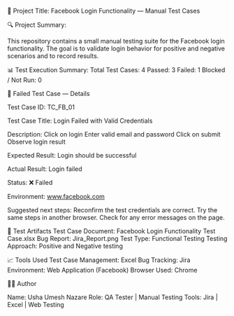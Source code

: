
📘 Project Title: Facebook Login Functionality — Manual Test Cases

🔍 Project Summary:

This repository contains a small manual testing suite for the Facebook login functionality. The goal is to validate login behavior for positive and negative scenarios and to record results.

📊 Test Execution Summary:
                          Total Test Cases: 4
                          Passed: 3
                          Failed: 1
                          Blocked / Not Run: 0

📄 Failed Test Case — Details


Test Case ID: TC_FB_01

Test Case Title: Login Failed with Valid Credentials

Description:
           Click on login
           Enter valid email and password
           Click on submit
           Observe login result
           
Expected Result: Login should be successful

Actual Result: Login failed

Status: ❌ Failed

Environment: www.facebook.com


Suggested next steps: Reconfirm the test credentials are correct.
                      Try the same steps in another browser.
                      Check for any error messages on the page.

🧰 Test Artifacts
                 Test Case Document: Facebook Login Functionality Test Case.xlsx
                 Bug Report: Jira_Report.png
                 Test Type: Functional Testing
                 Testing Approach: Positive and Negative testing

📈 Tools Used
             Test Case Management: Excel
             Bug Tracking: Jira
             Environment: Web Application (Facebook)
             Browser Used: Chrome

👩‍💻 Author

Name: Usha Umesh Nazare
Role: QA Tester | Manual Testing
Tools: Jira | Excel | Web Testing

